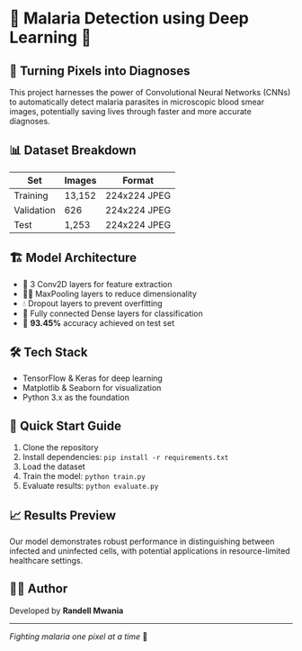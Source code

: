 # 🦟 Malaria Detection using Deep Learning 🧠

## 🔬 Turning Pixels into Diagnoses

This project harnesses the power of Convolutional Neural Networks (CNNs) to automatically detect malaria parasites in microscopic blood smear images, potentially saving lives through faster and more accurate diagnoses.

## 📊 Dataset Breakdown

| Set | Images | Format |
|-----|--------|--------|
| Training | 13,152 | 224x224 JPEG |
| Validation | 626 | 224x224 JPEG |
| Test | 1,253 | 224x224 JPEG |

## 🏗️ Model Architecture

- 🧱 3 Conv2D layers for feature extraction
- 🏊‍♂️ MaxPooling layers to reduce dimensionality
- 💧 Dropout layers to prevent overfitting
- 🔌 Fully connected Dense layers for classification
- 🎯 **93.45%** accuracy achieved on test set

## 🛠️ Tech Stack

- TensorFlow & Keras for deep learning
- Matplotlib & Seaborn for visualization
- Python 3.x as the foundation

## 🚀 Quick Start Guide

1. Clone the repository
2. Install dependencies: `pip install -r requirements.txt`
3. Load the dataset
4. Train the model: `python train.py`
5. Evaluate results: `python evaluate.py`

## 📈 Results Preview

Our model demonstrates robust performance in distinguishing between infected and uninfected cells, with potential applications in resource-limited healthcare settings.

## 👨‍💻 Author

Developed by **Randell Mwania**

---
*Fighting malaria one pixel at a time* 💪
